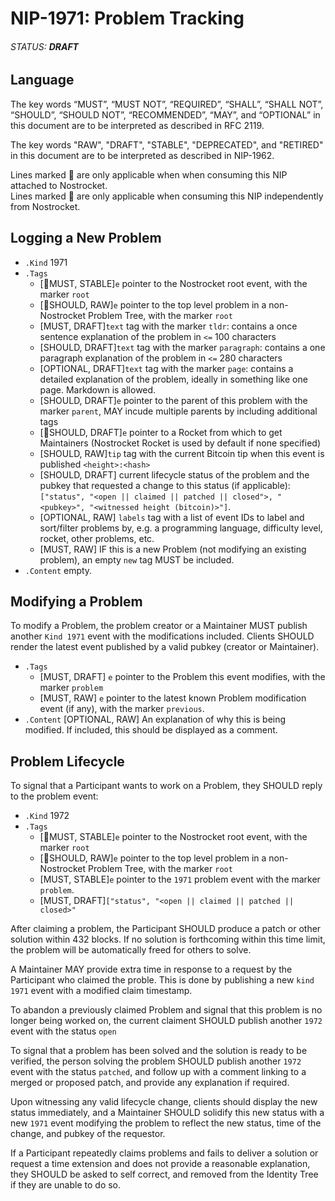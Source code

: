 # NIP-1971: Problem Tracking
###### STATUS: **DRAFT**

## Language

The key words “MUST”, “MUST NOT”, “REQUIRED”, “SHALL”, “SHALL NOT”, “SHOULD”, “SHOULD NOT”, “RECOMMENDED”, “MAY”, and “OPTIONAL” in this document are to be interpreted as described in RFC 2119.

The key words "RAW", "DRAFT", "STABLE", "DEPRECATED", and "RETIRED" in this document are to be interpreted as described in NIP-1962.

Lines marked 🚀 are only applicable when when consuming this NIP attached to Nostrocket.  
Lines marked 🍌 are only applicable when consuming this NIP independently from Nostrocket.


## Logging a New Problem
* `.Kind` 1971
* `.Tags`
	* [🚀MUST, STABLE]`e` pointer to the Nostrocket root event, with the marker `root`
	* [🍌SHOULD, RAW]`e` pointer to the top level problem in a non-Nostrocket Problem Tree, with the marker `root`
	* [MUST, DRAFT]`text` tag with the marker `tldr`: contains a once sentence explanation of the problem in `<=` 100 characters
	* [SHOULD, DRAFT]`text` tag with the marker `paragraph`: contains a one paragraph explanation of the problem in `<=` 280 characters
	* [OPTIONAL, DRAFT]`text` tag with the marker `page`: contains a detailed explanation of the problem, ideally in something like one page. Markdown is allowed.
	* [SHOULD, DRAFT]`e` pointer to the parent of this problem with the marker `parent`, MAY incude multiple parents by including additional tags
	* [🚀SHOULD, DRAFT]`e` pointer to a Rocket from which to get Maintainers (Nostrocket Rocket is used by default if none specified) 
	* [SHOULD, RAW]`tip` tag with the current Bitcoin tip when this event is published `<height>:<hash>`
	* [SHOULD, DRAFT] current lifecycle status of the problem and the pubkey that requested a change to this status (if applicable): `["status", "<open || claimed || patched || closed">, "<pubkey>", "<witnessed height (bitcoin)>"]`.
	* [OPTIONAL, RAW] `labels` tag with a list of event IDs to label and sort/filter problems by, e.g. a programming language, difficulty level, rocket, other problems, etc.
	* [MUST, RAW] IF this is a new Problem (not modifying an existing problem), an empty `new` tag MUST be included. 
* `.Content` empty.

## Modifying a Problem

To modify a Problem, the problem creator or a Maintainer MUST publish another `Kind 1971` event with the modifications included. Clients SHOULD render the latest event published by a valid pubkey (creator or Maintainer).

* `.Tags`
	* [MUST, DRAFT] `e` pointer to the Problem this event modifies, with the marker `problem`
	* [MUST, RAW] `e` pointer to the latest known Problem modification event (if any), with the marker `previous`.
* `.Content` [OPTIONAL, RAW] An explanation of why this is being modified. If included, this should be displayed as a comment.

## Problem Lifecycle
To signal that a Participant wants to work on a Problem, they SHOULD reply to the problem event:

* `.Kind` 1972
* `.Tags`
	* [🚀MUST, STABLE]`e` pointer to the Nostrocket root event, with the marker `root`
	* [🍌SHOULD, RAW]`e` pointer to the top level problem in a non-Nostrocket Problem Tree, with the marker `root`
	* [MUST, STABLE]`e` pointer to the `1971` problem event with the marker `problem`.
	* [MUST, DRAFT]`["status", "<open || claimed || patched || closed>"`  

After claiming a problem, the Participant SHOULD produce a patch or other solution within 432 blocks. If no solution is forthcoming within this time limit, the problem will be automatically freed for others to solve.

A Maintainer MAY provide extra time in response to a request by the Participant who claimed the proble. This is done by publishing a new `kind 1971` event with a modified claim timestamp.

To abandon a previously claimed Problem and signal that this problem is no longer being worked on, the current claiment SHOULD publish another `1972` event with the status `open`

To signal that a problem has been solved and the solution is ready to be verified, the person solving the problem SHOULD publish another `1972` event with the status `patched`, and follow up with a comment linking to a merged or proposed patch, and provide any explanation if required.

Upon witnessing any valid lifecycle change, clients should display the new status immediately, and a Maintainer SHOULD solidify this new status with a new `1971` event modifying the problem to reflect the new status, time of the change, and pubkey of the requestor.

If a Participant repeatedly claims problems and fails to deliver a solution or request a time extension and does not provide a reasonable explanation, they SHOULD be asked to self correct, and removed from the Identity Tree if they are unable to do so.